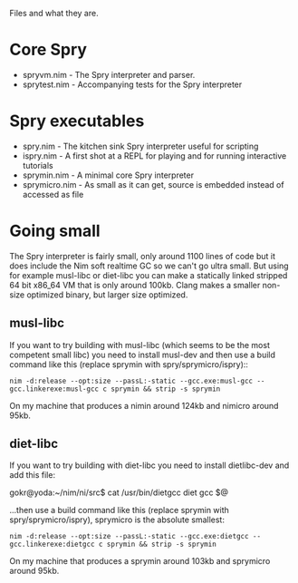 Files and what they are.

# Core Spry

* spryvm.nim    - The Spry interpreter and parser.
* sprytest.nim  - Accompanying tests for the Spry interpreter

# Spry executables

* spry.nim      - The kitchen sink Spry interpreter useful for scripting
* ispry.nim     - A first shot at a REPL for playing and for running interactive tutorials
* sprymin.nim   - A minimal core Spry interpreter
* sprymicro.nim - As small as it can get, source is embedded instead of accessed as file

# Going small
The Spry interpreter is fairly small, only around 1100 lines of code but it does include the Nim soft realtime GC so we can't
go ultra small. But using for example musl-libc or diet-libc you can make a statically linked stripped 64 bit x86_64 VM
that is only around 100kb. Clang makes a smaller non-size optimized binary, but larger size optimized.

## musl-libc
If you want to try building with musl-libc (which seems to be the most competent small libc) you need to install
musl-dev and then use a build command like this (replace sprymin with spry/sprymicro/ispry)::

```
nim -d:release --opt:size --passL:-static --gcc.exe:musl-gcc --gcc.linkerexe:musl-gcc c sprymin && strip -s sprymin
```
On my machine that produces a nimin around 124kb and nimicro around 95kb.

## diet-libc
If you want to try building with diet-libc you need to install dietlibc-dev and add this file:

gokr@yoda:~/nim/ni/src$ cat /usr/bin/dietgcc 
diet gcc $@

...then use a build command like this (replace sprymin with spry/sprymicro/ispry), sprymicro is the absolute smallest:

```
nim -d:release --opt:size --passL:-static --gcc.exe:dietgcc --gcc.linkerexe:dietgcc c sprymin && strip -s sprymin
```
On my machine that produces a sprymin around 103kb and sprymicro around 95kb.
